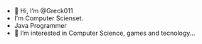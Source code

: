 - 👋 Hi, I’m @Greck011
- I'm Computer Scienset.
- Java Programmer
- 👀 I’m interested in Computer Science, games and tecnology...
